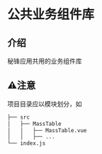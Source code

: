 # 公共业务组件库


## 介绍

秘锋应用共用的业务组件库

## ⚠️注意

项目目录应以模块划分，如

```bash
├── src
│   ├── MassTable
│   │   ├── MassTable.vue
│   │   ├── ...
└── index.js

```

